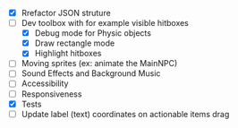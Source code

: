 * [x] Rrefactor JSON struture
* [ ] Dev toolbox with for example visible hitboxes
  * [x] Debug mode for Physic objects
  * [x] Draw rectangle mode
  * [x] Highlight hitboxes
* [ ] Moving sprites (ex: animate the MainNPC)
* [ ] Sound Effects and Background Music
* [ ] Accessibility
* [ ] Responsiveness
* [x] Tests
* [ ] Update label (text) coordinates on actionable items drag
